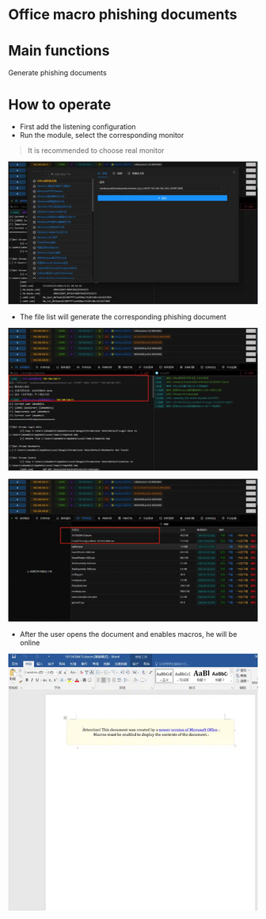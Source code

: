 # Office macro phishing documents

# Main functions

Generate phishing documents

# How to operate

+ First add the listening configuration
+ Run the module, select the corresponding monitor

> It is recommended to choose real monitor
>

![1615638407096-517af6ad-ad6e-48f2-8cdb-674531869da4.webp](./img/xB2urChdT52mgZiL/1615638407096-517af6ad-ad6e-48f2-8cdb-674531869da4-328720.webp)

+ The file list will generate the corresponding phishing document

![1615638448543-7ab43b4c-b08a-4c32-a9cb-1bc3b139bfed.webp](./img/xB2urChdT52mgZiL/1615638448543-7ab43b4c-b08a-4c32-a9cb-1bc3b139bfed-062515.webp)

![1615638463868-7cbb33a6-5fbf-4bd7-ab4d-37de87053f59.webp](./img/xB2urChdT52mgZiL/1615638463868-7cbb33a6-5fbf-4bd7-ab4d-37de87053f59-349834.webp)

+ After the user opens the document and enables macros, he will be online

![1615638603603-027ae27c-11e5-4002-b3d2-7a6339d295ed.webp](./img/xB2urChdT52mgZiL/1615638603603-027ae27c-11e5-4002-b3d2-7a6339d295ed-082742.webp)




